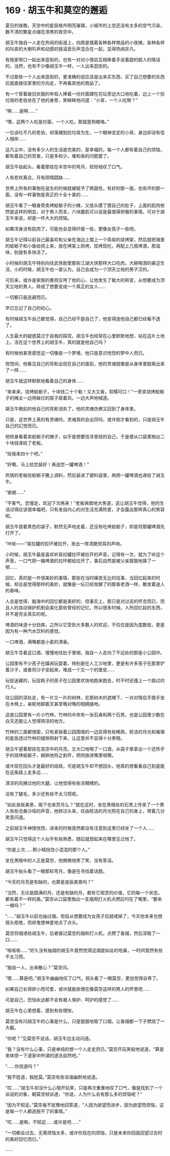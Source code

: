 # 169 · 胡玉牛和莫空的邂逅

夏日的夜晚，天空中的星辰格外明亮璀璨，小城市的上空还没有太多的空气污染，数不清的繁星点缀在漆黑的夜空中。

胡玉牛独自一人走在热闹的街道上，四周是摆着各种各样商品的小夜摊，各种各样的叫卖的大喇叭声和动感的摇滚音乐声混合在一起，显得热闹非凡。

有拖家带口一起出来逛街的，也有一对对小情侣互相牵着手说着甜的腻人的情话的，当然，也有不少像胡玉牛一样，一人出来逛街的。

不过那些一个人出来逛街的，更准确的说应该是出来买东西，买了自己想要的东西后就直接往家里的方向走，不再看其他的商品了。

有一个穿着破旧衣服的年轻人捧着一份炒面蹲在花坛旁边大口地吃着，边上一个捡垃圾的老伯坐在了他的身旁，笑眯眯地问道：“小哥，一个人吃啊？”

“啊……是啊……”

“嘿，这两个人吃是炒面，一个人吃，那就是狗粮咯。”

一位谈吐不凡的老伯，却落魄到捡垃圾为生，一个眼神坚定的小哥，身边却没有佳人相伴……

这凡尘中，没有多少人的生活是完美的，是幸福的，每一个人都有着自己的烦恼，都有着自己的苦衷，只是多和少，难和易的问题罢了。

胡玉牛抬起头，看着那挂在半空中的弯月，轻轻地叹了口气。

人有悲欢离合，月有阴晴圆缺……

世界上所有的事物在诞生的时候就被赋予了两面性，有好的那一面，也有坏的那一面，没有一样事物是真正的十全十美的……

胡玉牛看了一眼身旁卖烤蛤蛎子的小摊，又低头摸了摸自己的肚子，上面的肌肉依然是这样的明显，对于男人而言，六块腹肌可以说是最值得骄傲的事情，可对于胡玉牛来说，却是一件大大的烦恼。

如果浑身没有肌肉了，可能也会显得纤瘦一些，更像女孩子一些吧。

胡玉牛记得以前自己最喜欢和父亲在海边上摆上一个简易的烧烤架，然后就把海里的蛤蛎子和小鱼给捞上来，放在烤架上烘烤，现烤现吃，再配上几瓶啤酒，那滋味，别提有多快活了。

小时候的胡玉牛特别向往武侠剧里那些江湖大侠那样大口吃肉，大碗喝酒的豪迈生活，小的时候，胡玉牛也一直认为，自己会成为一个顶天立地的男子汉的。

可后来，或许是家族的重担压垮了他的心，让他发生了极大的转变，从想要成为顶天立地的男人，转成了想要变成一个真正的女人……

一切都只是逃避而已。

早已忘记了自己的初心。

有时候胡玉牛自己都觉得，自己已经不是自己了，他变得连他自己都已经看不透了。

人生最大的疑惑莫过于自我的探究，胡玉牛也经常在心里默默地想，站在这片土地上，活在这个世界上的胡玉牛，真的就是他自己吗？

有时候他甚至感觉这一切像是一个梦境，他只是意识恍惚的梦中人而已。

恍惚间，他看见自己的背影出现在自己的面前，他的灵魂就像是从身体里脱离出来了一样……

胡玉牛就这样默默地看着自己的身体……

“来来来，烧烤蛤蛎子，十块钱二十个勒！又大又香，软糯可口！”一旁卖烧烤蛤蛎子的摊主一边用破烂的扇子扇着风，一边大声地喊道。

胡玉牛眼前的他自己的背影消失了，他的灵魂仿佛又回到了身体里。

只是，这世界上真的有灵魂吗，灵魂真的会出窍吗，或许刚才看到的，只是胡玉牛自己的幻觉而已。

他转身看着卖蛤蛎子的摊子，似乎是想要找寻曾经的自己，于是便从口袋里掏出二十块钱递给了老板。

“给我来四十个吧。”

“好嘞，马上给您装好！再送您一罐啤酒！”

热情的老板给蛤蛎子撒上调料，然后装进了塑料袋里，再把一罐啤酒也递给了胡玉牛。

“谢谢……”

“不客气，您慢走，欢迎下次再来！”老板爽朗地大笑道，这让胡玉牛觉得，他的生活过得应该很幸福吧，只有发自内心的对生活充满热爱，才会露出那样真心的笑容呢。

胡玉牛提着黑色的袋子，默然无声地走着，还没有吃烤蛤蛎子，却是将那罐啤酒先打开了。

“咔呲——”易拉罐的拉环被拉开，发出一阵清脆悦耳的声响。

小时候，胡玉牛最是喜欢听易拉罐拉环被拉开的声音，记得有一次，就为了听这个声音，一口气把一箱啤酒的拉环都给拉开了，事后自然是被父亲狠狠地揍了一顿……

回忆，真的是一件很美妙的事情，那些在当时痛苦无比的往事，当回忆起来的时候，却总是觉得那样的美妙，就像是一坛已经发酵了的醇香老酒一样，散发着迷人的香味。

人总是觉得，脑海中的回忆都是美好的，但事实上，那只是对过去的怀念而已，而且人的自动保护机制会美化那些曾经的记忆，所以很多时候，人所回忆起的东西，并不是完全真实的呢。

啤酒的味道十分劲爽，之所以它受到大多数人的欢迎，不仅仅是因为度数低，更是因为有一种汽水饮料的感觉。

一口啤酒，满嘴都是小麦的清香。

胡玉牛含着这口酒，慢慢地往肚子里咽，独自一人走向了不远处的那座小公园中。

公园里有不少孩子在嬉闹玩耍着，特别是在人工沙地里，更是有许多孩子在那里铲着沙子，或者将沙子垒起来，堆成一个又一个的堡垒……

玩捉迷藏的，玩捉耗子的孩子在公园里欢快地跑来跑去，时不时还撞上一个路过的行人。

往公园的深处走，有一片又一片的树林，在那树木的遮掩下，一对对情侣手挽手坐在木椅上，亲昵地聊着天甚至嘴对嘴的相拥接吻。

这座公园里有一片小竹林，竹林的中央有一张石桌和两个石凳，也是公园里少数在白天还能让人觉得阴凉的地方。

竹林的三面都很密，只有紧挨着公园围墙的一边显得有些稀疏，皎洁的月光和璀璨的星辰透过竹林的缝隙照射下来，让这里并不显得十分黑暗。

胡玉牛望着那挂在高空中的月亮，又大口地喝了一口酒，从袋子里拿出一个还热乎乎的烧烤蛤蛎子，娴熟地将之剥开，把肉放进嘴里咀嚼。

或许现在回头才是最好的结局，可是胡玉牛却不想回头，他真的想看看自己到底能在这条路上走多远……

清凉的风拂过他的大腿，让他觉得有些凉飕飕的。

没有了腿毛，多少还有些不太习惯呢。

“如此良辰美景，阁下也来赏月么？”就在这时，坐在黑暗处的石凳上传来了一个男人有些沧桑沙哑的声音，他转过头来，任由皎洁的月光照在自己的身上，带着几分笑意问道。

之前胡玉牛神情恍惚，进来的时候竟然都没有注意到这里已经坐了一个人……

胡玉牛只觉得这个人似乎有些熟悉，随后就想起来在哪里见过他了。

“你是上次……帮小晴挡住小混混的那个人。”

坐在黑暗中的人正是莫空，他微微地笑了笑，没有答话。

胡玉牛抬头看了一眼那轮弯月，像是在寻找着话题。

“今天的月亮是有缺的，也算是良辰美景吗？”

“当然，无论是圆满的月，还是有缺的月，都有它观赏的价值，它的每一个状态，都有着不一样的美。”莫空从口袋里掏出一支烟用打火机点燃后叼在了嘴里，“要来一根吗？”

“……”胡玉牛以前也抽过烟，但自从想要成为女孩子后就戒掉了，今天他本来也想摇头拒绝，但却鬼使神差地点了点头。

莫空将烟递给胡玉牛，后者接过莫空的烟和打火机，点燃了香烟，然后深吸了一口……

“咳咳咳……”好久没有抽烟的胡玉牛竟然觉得这烟是如此的呛鼻，一时间竟然有些不太习惯。

“独自一人，出来散心？”莫空问。

“嗯……算是吧。”胡玉牛幽幽地叹了口气，扭头看了一眼莫空，更加觉得自卑了。

如果自己长得娇小而可爱，或许就能依偎在像莫空这样的男人的怀里吧……

可是自己，恐怕永远都不会有被人保护、呵护的感觉了……

胡玉牛在心里想着，感到有些惆怅。

莫空没有问胡玉牛的心事是什么，只是狠狠地吸了口烟，让香烟都一下子燃烧了一大截。

“你呢？”见莫空不说话，胡玉牛边主动问道。

“我？没有什么心事，只是单纯的想一个人走走而已。”莫空开玩笑般地说道，“算是来体悟一下道家中所谓的道法自然吧。”

“……你信道吗？”

“我不姓道，我姓莫。”莫空有些诙谐幽默地说道。

“哎……”胡玉牛却没什么心情开玩笑，只是再次重重地叹了口气，像是找到了一个诉说的对象，朝莫空倾诉道，“你说，人为什么会有那么多的烦恼呢？”

“因为不知足。”莫空毫不犹豫地回答道，“人因为欲望而进步，因为欲望而烦恼，这是每一个人都逃脱不了的事情。”

“哎……是嘛，不知足……或许是吧……”

“一切都会过去，无需烦恼太多，或许你现在的烦恼，只是未来你回首回望过去时的美好回忆而已。”

……
